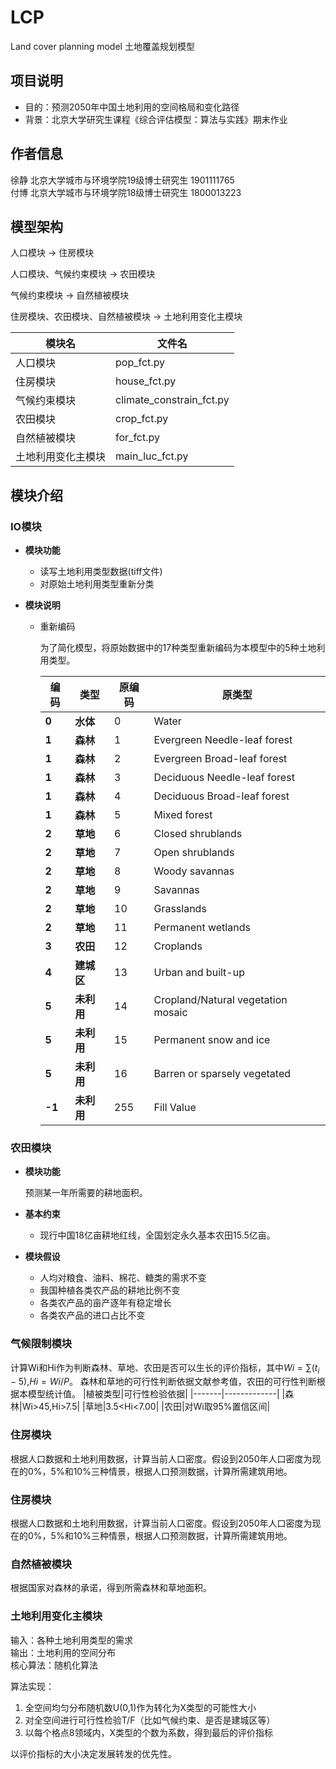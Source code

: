 # LCP

Land cover planning model
土地覆盖规划模型

## 项目说明

- 目的：预测2050年中国土地利用的空间格局和变化路径
- 背景：北京大学研究生课程《综合评估模型：算法与实践》期末作业
  
## 作者信息

徐静  北京大学城市与环境学院19级博士研究生 1901111765  
付博  北京大学城市与环境学院18级博士研究生 1800013223

## 模型架构

人口模块 -> 住房模块

人口模块、气候约束模块 -> 农田模块

气候约束模块 -> 自然植被模块

住房模块、农田模块、自然植被模块 -> 土地利用变化主模块

|模块名|文件名|
|---|---|
人口模块|pop_fct.py
住房模块|house_fct.py
气候约束模块|climate_constrain_fct.py
农田模块|crop_fct.py
自然植被模块|for_fct.py
土地利用变化主模块|main_luc_fct.py

## 模块介绍

### IO模块

- **模块功能**

  - 读写土地利用类型数据(tiff文件)
  - 对原始土地利用类型重新分类

- **模块说明**
  - 重新编码

    为了简化模型，将原始数据中的17种类型重新编码为本模型中的5种土地利用类型。

    |编码|类型|原编码|原类型|
    |----|----|----|------|
    |**0**|**水体**|0|Water|
    |**1**|**森林**|1|Evergreen Needle-leaf forest|
    |**1**|**森林**|2|Evergreen Broad-leaf forest|
    |**1**|**森林**|3|Deciduous Needle-leaf forest|
    |**1**|**森林**|4|Deciduous Broad-leaf forest|
    |**1**|**森林**|5|Mixed forest|
    |**2**|**草地**|6|Closed shrublands|
    |**2**|**草地**|7|Open shrublands|
    |**2**|**草地**|8|Woody savannas|
    |**2**|**草地**|9|Savannas|
    |**2**|**草地**|10|Grasslands|
    |**2**|**草地**|11|Permanent wetlands|
    |**3**|**农田**|12|Croplands|
    |**4**|**建城区**|13|Urban and built-up|
    |**5**|**未利用**|14|Cropland/Natural vegetation mosaic|
    |**5**|**未利用**|15|Permanent snow and ice|
    |**5**|**未利用**|16|Barren or sparsely vegetated|
    |**-1**|**未利用**|255|Fill Value|

### 农田模块

- **模块功能**

    预测某一年所需要的耕地面积。

- **基本约束**
  - 现行中国18亿亩耕地红线，全国划定永久基本农田15.5亿亩。
  
- **模块假设**
  - 人均对粮食、油料、棉花、糖类的需求不变
  - 我国种植各类农产品的耕地比例不变
  - 各类农产品的亩产逐年有稳定增长
  - 各类农产品的进口占比不变

### 气候限制模块

计算Wi和Hi作为判断森林、草地、农田是否可以生长的评价指标，其中$Wi=\sum(t_i-5)$,$Hi=Wi/P$。
森林和草地的可行性判断依据文献参考值，农田的可行性判断根据本模型统计值。
|植被类型|可行性检验依据|
|-------|-------------|
|森林|Wi>45,Hi>7.5|
|草地|3.5<Hi<7.00|
|农田|对Wi取95%置信区间|

### 住房模块

根据人口数据和土地利用数据，计算当前人口密度。假设到2050年人口密度为现在的0%，5%和10%三种情景，根据人口预测数据，计算所需建筑用地。

### 住房模块

根据人口数据和土地利用数据，计算当前人口密度。假设到2050年人口密度为现在的0%，5%和10%三种情景，根据人口预测数据，计算所需建筑用地。

### 自然植被模块

根据国家对森林的承诺，得到所需森林和草地面积。

### 土地利用变化主模块

输入：各种土地利用类型的需求  
输出：土地利用的空间分布  
核心算法：随机化算法

算法实现：

1. 全空间均匀分布随机数U(0,1)作为转化为X类型的可能性大小
2. 对全空间进行可行性检验T/F（比如气候约束、是否是建城区等）
3. 以每个格点8领域内，X类型的个数为系数，得到最后的评价指标
  
以评价指标的大小决定发展转发的优先性。
